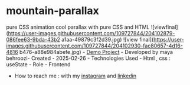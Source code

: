 # mountain-parallax
pure CSS animation
cool parallax with pure CSS and HTML
![viewfinal](https://user-images.githubusercontent.com/109727844/204102879-086fee63-9bda-43b2
a1aa-49879c3f2d39.jpg) 
![view final](https://user-images.githubusercontent.com/109727844/204102930-fac80657-4d16-4816
b476-a88e984abefe.jpg) - [Demo Project](https://pouria-farahani-developer.github.io/Accordion-Menu-By-React/) - 
Developed by maya behroozi- Created - 2025-02-26 - Technologies Used - Html , css : useState  - Role - Frontend 
- How to reach me : with my [instagram](https://www.instagram.com/mayacodingjourney) and 
[linkedin](https://www.linkedin.com/in/mayabehroozi) 
